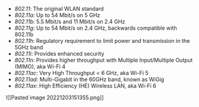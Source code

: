 -   _802.11_: The original WLAN standard
-   _802.11a_: Up to 54 Mbit/s on 5 GHz
-   _802.11b_: 5.5 Mbit/s and 11 Mbit/s on 2.4 GHz
-   _802.11g_: Up to 54 Mbit/s on 2.4 GHz, backwards compatible with 802.11b
-   _802.11h_: Regulatory requirement to limit power and transmission in the 5GHz band
-   _802.11i_: Provides enhanced security
-   _802.11n_: Provides higher throughput with Multiple Input/Multiple Output (MIMO), aka Wi-Fi 4
-   _802.11ac_: Very High Throughput < 6 GHz, aka Wi-Fi 5
-   _802.11ad_: Multi-Gigabit in the 60GHz band, known as WiGig
-   _802.11ax_: High Efficiency (HE) Wireless LAN, aka Wi-Fi 6

![[Pasted image 20221203151355.png]]

